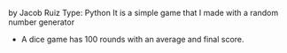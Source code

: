 by Jacob Ruiz
Type: Python 
It is a simple game that I made with a random number generator
- A dice game has 100 rounds with an average and final score.
